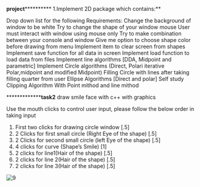 ******project****************
1.Implement 2D package which contains:**

Drop down list for the following Requirements:
Change the background of window to be white
Try to change the shape of your window mouse
User must interact with window using mouse only
Try to make combination between your console and window
Give me option to choose shape color before drawing from menu
Implement item to clear screen from shapes
Implement save function for all data in screen
Implement load function to load data from files
Implement line algorithms [DDA, Midpoint and parametric]
Implement Circle algorithms (Direct, Polari iterative Polar,midpoint and modified Midpoint)
Filling Circle with lines after taking filling quarter from user
Ellipse Algorithms [Direct and polar] Self study
Clipping Algorithm With Point mithod and line mithod




***************task2**
draw smile face with c++ with graphics

Use the mouth clicks to control user input, please follow the below order in taking input
1. First two clicks for drawing circle window [.5]
2. 2 Clicks for first small circle (Right Eye of the shape) [.5]
3. 2 Clicks for second small circle (left Eye of the shape) [.5]
4. 4 clicks for curve (Shape’s Smile) [1]
5. 2 clicks for line1(Hair of the shape) [.5]
6. 2 clicks for line 2(Hair of the shape) [.5]
7. 2 clicks for line 3(Hair of the shape) [.5]


![9](https://user-images.githubusercontent.com/82631323/224644326-8706ef52-57d5-44f8-b90f-fda35b2e2dee.png)

